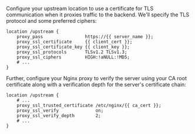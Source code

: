 Configure your upstream location to use a certificate for TLS communication when it proxies traffic to the backend. We'll specify the TLS protocol and some preferred ciphers:

```nginx
location /upstream {
    proxy_pass                https://{{ server_name }};
    proxy_ssl_certificate     {{ client_cert }};
    proxy_ssl_certificate_key {{ client_key }};
    proxy_ssl_protocols       TLSv1.2 TLSv1.3;
    proxy_ssl_ciphers         HIGH:!aNULL:!MD5;
    # ...
}
```

Further, configure your Nginx proxy to verify the server using your CA root certificate along with a verification depth for the server's certificate chain:

```nginx
location /upstream {
    # ...
    proxy_ssl_trusted_certificate /etc/nginx/{{ ca_cert }};
    proxy_ssl_verify              on;
    proxy_ssl_verify_depth        2;
    # ...
}
```
